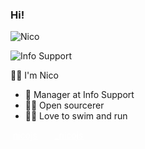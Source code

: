 <!-- .slide: class="is-fancy3" -->

### Hi!

<div class="kc-columns kc-gap2">

![Nico](/img/nico.jpg) <!-- .element class="img-round" style="width: 400px" -->

<div>

![Info Support](/cli-img/logo-white.png) <!-- .element: width="70%" -->

🙋‍♂️ I'm Nico

- 💼 Manager at Info Support
- 🧙‍♂️ Open sourcerer
- 🏊‍♂️ Love to swim and run

<!-- .element class="no-list" -->

<i class="bi bi-github" style="color: #fff"></i> &nbsp;<a target="_blank" href="https://github.com/nicojs" style="color: #fff">nicojs</a>  <i class="bi bi-twitter-x" style="margin-left: 20px; color: #fff"></i> &nbsp;<a target="_blank" style="color: #fff" href="https://twitter.com/_nicojs">\_nicojs</a>

</div>
</div>
